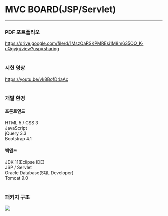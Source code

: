 # MVC BOARD(JSP/Servlet)
<hr>

### PDF 포트폴리오
https://drive.google.com/file/d/1MszOaRSKPMREsi1M8m635OQ_K-uQgyjg/view?usp=sharing
<br><br>

### 시현 영상
https://youtu.be/vk8BofD4aAc
<br><br>

### 개발 환경
#### 프론트엔드
HTML 5 / CSS 3<br>
JavaScript<br>
jQuery 3.3<br>
Bootstrap 4.1<br>

#### 백엔드
JDK 11(Eclipse IDE)<br>
JSP / Servlet<br>
Oracle Database(SQL Developer)<br>
Tomcat 9.0<br>
<br>

### 패키지 구조
<img src="https://user-images.githubusercontent.com/72964888/110210234-08c18980-7ed4-11eb-98aa-144cba529fd0.png">
